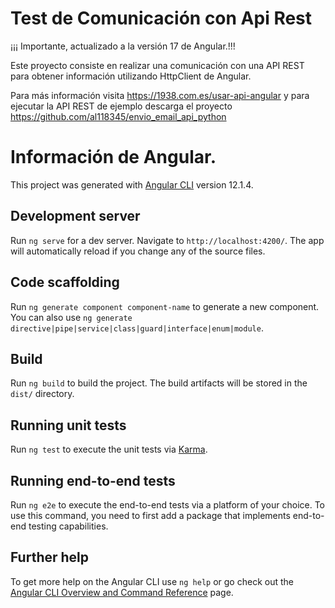# Test de Comunicación con Api Rest 

¡¡¡ Importante, actualizado a la versión 17 de Angular.!!!

Este proyecto consiste en realizar una comunicación con una API REST para obtener información utilizando HttpClient de Angular. 

Para más información visita https://1938.com.es/usar-api-angular y para ejecutar la API REST de ejemplo descarga el proyecto https://github.com/al118345/envio_email_api_python


# Información de Angular. 
This project was generated with [Angular CLI](https://github.com/angular/angular-cli) version 12.1.4.

## Development server

Run `ng serve` for a dev server. Navigate to `http://localhost:4200/`. The app will automatically reload if you change any of the source files.

## Code scaffolding

Run `ng generate component component-name` to generate a new component. You can also use `ng generate directive|pipe|service|class|guard|interface|enum|module`.

## Build

Run `ng build` to build the project. The build artifacts will be stored in the `dist/` directory.

## Running unit tests

Run `ng test` to execute the unit tests via [Karma](https://karma-runner.github.io).

## Running end-to-end tests

Run `ng e2e` to execute the end-to-end tests via a platform of your choice. To use this command, you need to first add a package that implements end-to-end testing capabilities.

## Further help

To get more help on the Angular CLI use `ng help` or go check out the [Angular CLI Overview and Command Reference](https://angular.io/cli) page.
